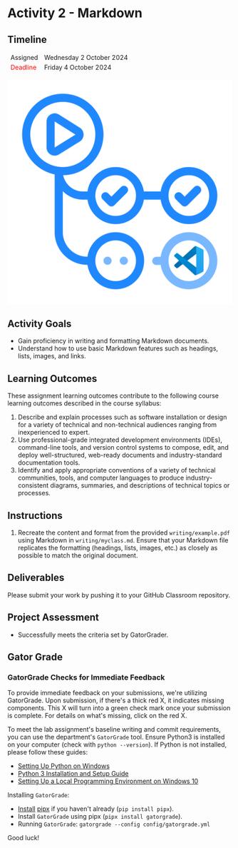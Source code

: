 
# Activity 2 - Markdown

## Timeline
<table>
  <thead>
      <td style="text-align:left;">Assigned</td>
      <td style="text-align:left;">Wednesday 2 October 2024</td>
  </thead>
  <tfoot>
      <td style="text-align:left; color: red;">Deadline</td>
      <td style="text-align:left;">Friday 4 October 2024</td>
  </tfoot>
</table>

![Activity 2](https://github.com/allegheny-college-cmpsc-104-Fall-2024/activity_VScode/blob/main/graphics/github_actions.png)

## Activity Goals
- Gain proficiency in writing and formatting Markdown documents.
- Understand how to use basic Markdown features such as headings, lists, images, and links.

## Learning Outcomes
These assignment learning outcomes contribute to the following course learning outcomes described in the course syllabus:

1. Describe and explain processes such as software installation or design for a variety of technical and non-technical audiences ranging from inexperienced to expert.
2. Use professional-grade integrated development environments (IDEs), command-line tools, and version control systems to compose, edit, and deploy well-structured, web-ready documents and industry-standard documentation tools.
3. Identify and apply appropriate conventions of a variety of technical communities, tools, and computer languages to produce industry-consistent diagrams, summaries, and descriptions of technical topics or processes.

## Instructions
1. Recreate the content and format from the provided `writing/example.pdf` using Markdown in `writing/myclass.md`. Ensure that your Markdown file replicates the formatting (headings, lists, images, etc.) as closely as possible to match the original document.

## Deliverables
Please submit your work by pushing it to your GitHub Classroom repository.

## Project Assessment
- Successfully meets the criteria set by GatorGrader.

## Gator Grade
### GatorGrade Checks for Immediate Feedback

To provide immediate feedback on your submissions, we're utilizing GatorGrade. Upon submission, if there's a thick red X, it indicates missing components. This X will turn into a green check mark once your submission is complete. For details on what's missing, click on the red X.

To meet the lab assignment's baseline writing and commit requirements, you can use the department's `GatorGrade` tool. Ensure Python3 is installed on your computer (check with `python --version`). If Python is not installed, please follow these guides:

- [Setting Up Python on Windows](https://realpython.com/lessons/python-windows-setup/)
- [Python 3 Installation and Setup Guide](https://realpython.com/installing-python/)
- [Setting Up a Local Programming Environment on Windows 10](https://www.digitalocean.com/community/tutorials/how-to-install-python-3-and-set-up-a-local-programming-environment-on-windows-10)

Installing `GatorGrade`:

- [Install](https://pipx.pypa.io/stable/) [pipx](https://pipx.pypa.io/stable/) if you haven't already (`pip install pipx`).
- Install `GatorGrade` using pipx (`pipx install gatorgrade`).
- Running `GatorGrade`:
 `gatorgrade --config config/gatorgrade.yml`

Good luck!
